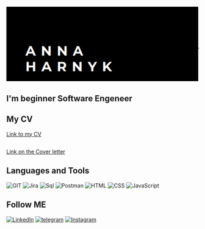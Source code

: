 ![Header](https://github.com/harnyk69/harnyk69/blob/main/assets/annie.png)

## I'm beginner Software Engeneer

## My CV
[Link to my CV](https://drive.google.com/file/d/1n7lvwFYiEwynAxhd16mTwEY_xT6k1PbC/view?usp=sharing)
##
[Link on the Cover letter](https://drive.google.com/file/d/1hAlVAI9EolftFWcADV7XfCpeV6Euwucs/view?usp=sharing)

## Languages and Tools
![GIT](https://img.shields.io/badge/-GIT-090909?style=for-the-badge&logo=GIT)
![Jira](https://img.shields.io/badge/-Jira-090909?style=for-the-badge&logo=Jira)
![Sql](https://img.shields.io/badge/-Sql-090909?style=for-the-badge&logo=mySql&logoColor=47C5FB)
![Postman](https://img.shields.io/badge/-Postman-090909?style=for-the-badge&logo=Postman)
![HTML](https://img.shields.io/badge/-HTML-090909?style=for-the-badge&logo=HTML)
![CSS](https://img.shields.io/badge/-CSS-090909?style=for-the-badge&logo=CSS&logoColor=47C5FB)
![JavaScript](https://img.shields.io/badge/-JavaScript-090909?style=for-the-badge&logo=JavaScript&logoColor=E9D54D)


## Follow ME
[![LinkedIn](https://img.shields.io/badge/-LinkedIn-090909?style=for-the-badge&logo=LinkedIn&logoColor=47C5FB)](linkedin.com/in/annie-harnyk-1114b0235)
[![telegram](https://img.shields.io/badge/-Telegram-090909?style=for-the-badge&logo=Telegram&logoColor=47C5FB)](https://t.me/annieharnyk)
[![Instagram](https://img.shields.io/badge/-Instagram-090909?style=for-the-badge&logo=Instagram&logoColor=#CC397B)](https://instagram.com/annie.harnyk?igshid=YmMyMTA2M2Y=)
